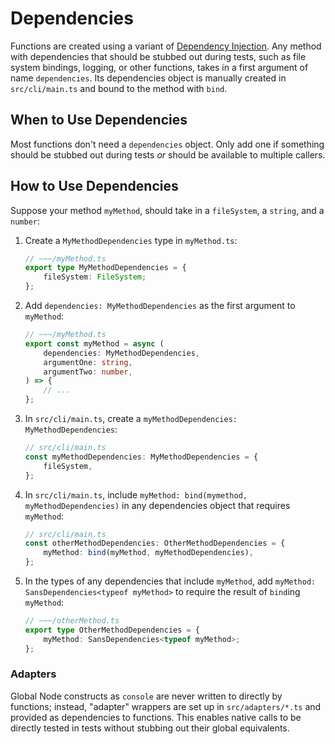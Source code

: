 # Dependencies

Functions are created using a variant of [Dependency Injection](http://en.wikipedia.org/wiki/Dependency_Injection).
Any method with dependencies that should be stubbed out during tests, such as file system bindings, logging, or other functions,
takes in a first argument of name `dependencies`.
Its dependencies object is manually created in `src/cli/main.ts` and bound to the method with `bind`.

## When to Use Dependencies

Most functions don't need a `dependencies` object.
Only add one if something should be stubbed out during tests _or_ should be available to multiple callers.

## How to Use Dependencies

Suppose your method `myMethod`, should take in a `fileSystem`, a `string`, and a `number`:

1. Create a `MyMethodDependencies` type in `myMethod.ts`:

    ```ts
    // ~~~/myMethod.ts
    export type MyMethodDependencies = {
        fileSystem: FileSystem;
    };
    ```

2. Add `dependencies: MyMethodDependencies` as the first argument to `myMethod`:

    ```ts
    // ~~~/myMethod.ts
    export const myMethod = async (
        dependencies: MyMethodDependencies,
        argumentOne: string,
        argumentTwo: number,
    ) => {
        // ...
    };
    ```

3. In `src/cli/main.ts`, create a `myMethodDependencies: MyMethodDependencies`:

    ```ts
    // src/cli/main.ts
    const myMethodDependencies: MyMethodDependencies = {
        fileSystem,
    };
    ```

4. In `src/cli/main.ts`, include `myMethod: bind(mymethod, myMethodDependencies)` in any dependencies object that requires `myMethod`:

    ```ts
    // src/cli/main.ts
    const otherMethodDependencies: OtherMethodDependencies = {
        myMethod: bind(myMethod, myMethodDependencies),
    };
    ```

5. In the types of any dependencies that include `myMethod`, add `myMethod: SansDependencies<typeof myMethod>` to require the result of `bind`ing `myMethod`:

    ```ts
    // ~~~/otherMethod.ts
    export type OtherMethodDependencies = {
        myMethod: SansDependencies<typeof myMethod>;
    };
    ```

### Adapters

Global Node constructs as `console` are never written to directly by functions; instead, "adapter" wrappers are set up in `src/adapters/*.ts` and provided as dependencies to functions.
This enables native calls to be directly tested in tests without stubbing out their global equivalents.